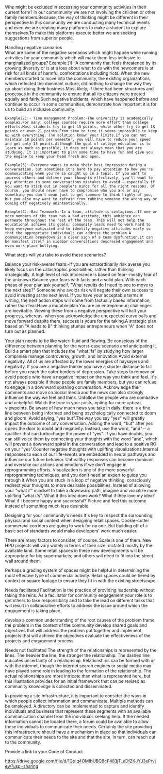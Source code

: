 Who might be excluded in accessing your community activities in their current form?
	In our commmunity we are not involving the children or other family members.Because, the way of thinking might be different  in their perspective.In this community we are conducting many technical events and even we are creating many platforms to  make a student to explore themselves.To make this platforms execute better we are seeking suggestions from superior people.

Handling negative scenarios  
What are some of the negative scenarios which might happen while running activities for your community which will make them less inclusive to marginalized groups?
	Example:(1):-A community that feels threatened by its growing diversity or is at a loss about what to do with the newcomers is at risk for all kinds of harmful confrontations including riots. When the new members started to move into the community, the existing organizations, which reflected the dominant culture, did nothing to change the way they go about doing their business.Most likely, if there had been structures and processes in the community to ensure that all its citizens were treated equally and fairly.Such negative incidents, which have happened before and continue to occur in some communities, demonstrate how important it is for us to build an inclusive community.

	Example(2):- Time management Problem:-The university is academically complex.For many, college courses require more effort than college efforts.Most students try to get 15 points, while other try to get 18 points or even 21 points.From time to time it seems impossible to keep up with everything. The solution known your limits.If you can not maintain 18 points per semester, you will have to reduce your speed and get only 15 points.Although the goal of college education is to learn as much as possible, it does not always mean that you are studying. It is important to plan some time to have fun and give you the engine to keep your head fresh and open.

	Example(3):-Everyone wants to make their best impression during a conversation, but sometimes it's hard to pay attention to how you're communicating when you're so caught up in a topic. If you want to impress others and deliver your thoughts effectively, you'll want to pay attention to some conversations mistakes to avoid — especially if you want to stick out in people's minds for all the right reasons. Of course, you should never have to compromise who you are or say something you don't mean just to get someone to think highly of you, but you also may want to refrain from rubbing someone the wrong way or coming off negatively unintentionally.

	Example(4):-Bad Teamwork:-In a team, attitude is contagious. If one or more members of the team has a bad attitude, this ambience can permeate throughout the rest of the team. This will not help the educational achieve its goals. community leads need to work hard to keep everyone motivated and to identify negative attitudes early so that the appropriate individuals can address the problem.A communication breakdown is a clear sign of a team dysfunction.It can be manifest itself in sidebar conversations descresed engagement and even work place bullying.

What steps will you take to avoid these scenarios? 

Balance your risk-averse fears:-If you are extraordinarily risk averse you likely focus on the catastrophic possibilities, rather than thinking strategically. A high level of risk intolerance is based on fear--mostly fear of the unknown.Balance your fears with facts and a solid plan. With each phase of your plan ask yourself, "What results do I need to see to move to the next step?" Someone who avoids risk will negate their own success to avoid investing at the next level. If you have your acceptable terms in writing, the next action steps will come from factually based information, rather than fear.Have a mutable plan.You are an entrepreneur; challenges are inevitable. Viewing these from a negative perspective will halt your progress, whereas, when you acknowledge the unexpected curve balls and move forward despite them, success is yours for the taking.A strategic plan based on "A leads to B" thinking stumps entrepreneurs when "A" does not turn out as planned.

 Your plan needs to be like water: fluid and flowing. Be conscious of the difference between planning for the worst-case scenario and anticipating it. Build a smart plan that includes the "what ifs" by studying how larger companies manage controversy, growth, and innovation.Avoid external negativity.
All of us are affected by the lower energies of naysayers and negativity. If you are a negative thinker you have a shorter distance to fall before you reach the outer borders of depression. Take steps to remove or avoid people who have a negative impact on the way you think and feel. It's not always possible if these people are family members, but you can refuse to engage in a downward spiraling conversation. Acknowledge their comments and move on.Social media and the news can also strongly influence the way we feel and think. Unfollow the people who are combative and unhelpful. Watch the tone in your posts, opting for more upbeat viewpoints. Be aware of how much news you take in daily; there is a fine line between being informed and being psychologically connected to doom and gloom. Avoid saying, "yes but".The way you say "yes" will greatly impact the outcome of any conversation. Adding the word, "but" after yes opens the door to doubt and negativity. Instead, use the word, "and"-- a qualifier that can turbocharge the power of "yes". If you have doubts, you can still voice them by connecting your thoughts with the word "and", which will prevent a downward spiral in the conversation and lead to a positive ROI on your "yes".Counter negative thoughts with uplifting visualizations.Internal responses to each of our life-events are embedded in neural pathways and influence our future behavior. Unhealthy responses can become dominant and overtake our actions and emotions if we don't engage in reprogramming efforts. Visualization is one of the more powerful reprogramming techniques, and you don't need an expert to guide you through it.When you are stuck in a loop of negative thinking, consciously redirect your thoughts to more desirable possibilities. Instead of allowing your "what if" mindset to take a downward path, imagine and visualize more uplifting "what ifs". What if this idea does work? What if they love my idea? What if I become happy and successful? Picture and feel this outcome instead of something much less desirable

Designing for your community's needs
It's key to respect the surrounding physical and social context when designing retail spaces. Cookie-cutter commercial corridors are going to work for no one. But building off of a basic set of standards would make developers' work much easier.

There are many factors to consider, of course. Scale is one of them. New HPD projects will vary widely in terms of their size, dictated mostly by the available land. Some retail spaces in these new developments will be appropriate for big supermarkets; and others will need to fit into the street wall around them. 

Perhaps a grading system of spaces might be helpful in determining the most effective type of commercial activity. Retail spaces could be tiered by context or square footage to ensure they fit in with the existing streetscape.

Needs facilitated
Facilitation is the practice of providing leadership without taking the reins. As a facilitator for community engagement your role is to get others to take responsibility and to take the lead on different tasks that will result in collaborative efforts to address the issue around which the engagement is taking place.

develop a common understanding of the root causes of the problem
frame the problem in the context of the community
develop shared goals and objectives that will address the problem
put together and implement projects that will achieve the objectives
evaluate the effectiveness of the projects and engagement process

Needs not facilitated
The strength of the relationships is represented by the lines.  The heavier the line, the stronger the relationship.  The dashed line indicates uncertainty of a relationship.  Relationships can be formed with or with the internet, though the internet search engines or social media may have played some role in leading to the formation of the relationship.  The actual relationships are more intricate than what is represented here, but this illustration provides for an initial framework that can be revised as community knowledge is collected and disseminated.

In providing a site infrastructure, it is important to consider the ways in which people collect information and communicate.  Multiple methods can be employed.  A directory can be implemented to capture and identify individuals and business that represent these segments with an available communication channel from the individuals seeking help.  If the needed information cannot be located there, a forum could be available to allow these individuals to communicate their needs.  Certainly the site providing this infrastructure should have a mechanism in place so that individuals can communicate their needs to the site and that the site, in turn, can reach out to the community.


Provide a link to your Code of Conduct

https://drive.google.com/file/d/1GpIq4OMIbUBQ8cF483jT_eDfZKJYJ3eP/view?usp=sharing







				
